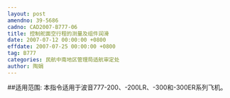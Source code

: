 ```yaml
---
layout: post
amendno: 39-5686
cadno: CAD2007-B777-06
title: 控制舵面空行程的测量及组件润滑
date: 2007-07-12 00:00:00 +0800
effdate: 2007-07-25 00:00:00 +0800
tag: B777
categories: 民航中南地区管理局适航审定处
author: 陶娟
---
```


##适用范围:
本指令适用于波音777-200、-200LR、-300和-300ER系列飞机。

